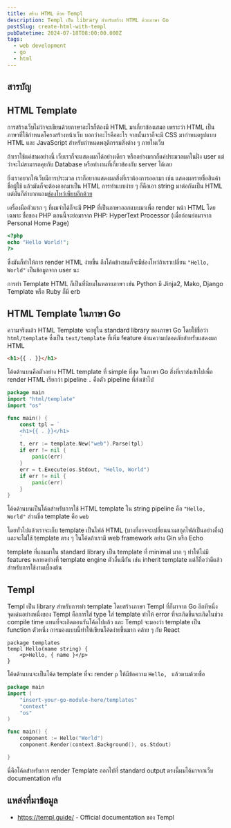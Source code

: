 ```yaml
---
title: สร้าง HTML ด้วย Templ
description: Templ เป็น library สำหรับสร้าง HTML ด้วยภาษา Go
postSlug: create-html-with-templ
pubDatetime: 2024-07-18T08:00:00.000Z
tags:
  - web development
  - go
  - html
---
```


## สารบัญ

## HTML Template

การสร้างเว็บไม่ว่าจะเขียนด้วยภาษาอะไรก็ต้องมี HTML มาเกี่ยวข้องเสมอ เพราะว่า
HTML เป็นภาษาที่ใช้กำหนดโครงสร้างหน้าเว็บ บอกว่าอะไรคืออะไร จากนั้นเราก็จะมี CSS
มากำหนดรูปแบบ HTML และ JavaScript สำหรับกำหนดพฤติกรรมสิ่งต่าง ๆ ภายในเว็บ

ถ้าเราใช้แค่สามอย่างนี้ เว็บเราก็จะแสดงผลได้อย่างเดียว หรืออย่างมากก็แค่ประมวลผลในฝั่ง
user แต่ว่าจะไม่สามารถคุยกับ Database หรือทำงานที่เกี่ยวข้องกับ server ได้เลย

ยิ่งเราอยากให้เว็บมีการประมวล เราก็อยากแสดงผลสิ่งที่เราต้องการออกมา เช่น แสดงผลรายชื่อสินค้า
ชื่อผู้ใช้ แล้วมันก็จะต้องออกมาเป็น HTML การทำแบบง่าย ๆ ก็คือเอา string มาต่อกันเป็น HTML แต่มันก็ลำบากแถม[ช่องโหว่เพียบอีกด้วย](https://cheatsheetseries.owasp.org/cheatsheets/Cross_Site_Scripting_Prevention_Cheat_Sheet.html)

เครื่องมือตัวแรก ๆ ที่ผมจำได้ก็จะมี PHP ที่เป็นภาษาออกแบบมาเพื่อ render หน้า HTML โดยเฉพาะ
ชื่อของ PHP ตอนนี้จะย่อมาจาก PHP: HyperText Processor (เมื่อก่อนย่อมาจาก Personal Home Page)

```php
<?php
echo "Hello World!";
?>
```

ซึ่งมันก็ทำให้การ render HTML ง่ายขึ้น ถึงโค้ดข้างบนก็จะมีช่องโหว่ถ้าเราเปลี่ยน `"Hello, World"` เป็นข้อมูลจาก user นะ

การทำ Template HTML ก็เป็นที่นิยมในหลายภาษา เช่น Python มี Jinja2, Mako, Django Template หรือ Ruby ก็มี erb

## HTML Template ในภาษา Go

ความจริงแล้ว HTML Template จะอยู่ใน standard library ของภาษา Go โดยใช้ชื่อว่า `html/template` ซึ่งเป็น `text/template` ที่เพิ่ม feature ด้านความปลอดภัยสำหรับแสดงผล HTML

```html
<h1>{{ . }}</h1>
```

โค้ดด้านบนคือตัวอย่าง HTML template ที่ simple ที่สุด ในภาษา Go สิ่งที่เราส่งเข้าไปเพื่อ
render HTML เรียกว่า pipeline `.` คือตัว pipeline ที่ส่งเข้าไป

```go
package main
import "html/template"
import "os"

func main() {
    const tpl = `
    <h1>{{ . }}</h1>
    `
    t, err := template.New("web").Parse(tpl)
    if err != nil {
        panic(err)
    }
    err = t.Execute(os.Stdout, "Hello, World")
    if err != nil {
        panic(err)
    }
}
```

โค้ดด้านบนเป็นโค้ดสำหรับการใช้ HTML template ใน string pipeline คือ `"Hello, World"` ส่วนชื่อ
template คือ `web`

โดยทั่วไปแล้วเราจะเก็บ template เป็นไฟล์ HTML (บางที่อาจจะเปลี่ยนนามสกุลไฟล์เป็นอย่างอื่น) และจะไม่ใช้
template ตรง ๆ ในโค้ดถ้าเรามี web framework อย่าง Gin หรือ Echo

template ที่แถมมาใน standard library เป็น template ที่ minimal มาก ๆ ทำให้ไม่มี features
หลายอย่างที่ template engine ตัวอื่นมีกัน เช่น inherit template แต่ก็ถือว่าดีแล้วสำหรับการใช้งานเบื้องต้น

## Templ

Templ เป็น library สำหรับการทำ template โดยสร้างภาษา Templ ที่ก็มาจาก Go อีกทีหนึ่ง
จุดเด่นอย่างหนึ่งของ Templ คือการใส่ type ใส่ template ทำให้ error ที่จะเกิดขึ้นจะเกิดในช่วง
compile time แทนที่จะเกิดตอนรันโค้ดไปแล้ว และ Templ จะมองว่า template เป็น function
ตัวหนึ่ง การมองแบบนี้ทำให้เขียนโค้ดง่ายขึ้นมาก คล้าย ๆ กับ React

```templ
package templates
templ Hello(name string) {
    <p>Hello, { name }</p>
}
```

โค้ดด้านบนจะเป็นโค้ด template ที่จะ render `p` ให้มีข้อความ `Hello, ` แล้วตามด้วยชื่อ

```go
package main
import (
    "insert-your-go-module-here/templates"
    "context"
    "os"
)

func main() {
    component := Hello("World")
    component.Render(context.Background(), os.Stdout)

}
```

นี่คือโค้ดสำหรับการ render Template ออกไปที่ standard output ตรงนี้ผมได้มาจากเว็บ documentation ครับ

## แหล่งที่มาข้อมูล

- https://templ.guide/ - Official documentation ของ Templ
